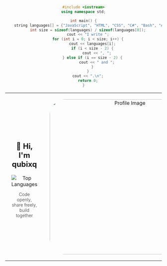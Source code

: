 <center>
     
```cpp
#include <iostream>
using namespace std;

int main() {
    string languages[] = {"JavaScript", "HTML", "CSS", "C#", "Bash", "Arch Linux", "MySQL", "Python"};
    int size = sizeof(languages) / sizeof(languages[0]);
    cout << "I write ";
    for (int i = 0; i < size; i++) {
        cout << languages[i];
        if (i < size - 2) {
            cout << ", ";
        } else if (i == size - 2) {
            cout << " and ";
        }
    }
    cout << ".\n";
    return 0;
}
```

</center>
<div align="center">
  <table style="width: 100%; border: none;">
    <tr>
      <td style="text-align: center; vertical-align: middle; padding: 20px;">
        <h2>👋 Hi, I'm qubixq</h2>
        <img src="https://github-readme-stats.vercel.app/api/top-langs?username=qubixq&show_icons=true&locale=en&layout=compact&theme=jolly&border_color=bb7ef2&bg_color=16162e" alt="Top Languages" />
        <p style="font-size: 14px; font-weight: 300; opacity: 0.9;">Code openly, share freely, build together</p>
      </td>
      <td style="text-align: center; vertical-align: middle; width: 200px; padding: 20px;">
        <img src="https://github.com/user-attachments/assets/c04957c5-68bc-4d82-9fb6-d479b555c2ff" alt="Profile Image" style="width: 500px; height: auto; border-radius: 50px;">
      </td>
    </tr>
  </table>
</div>
